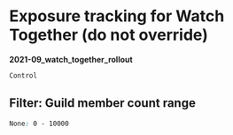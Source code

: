 # Exposure tracking for Watch Together (do not override)

**2021-09_watch_together_rollout**

```css
Control
```

## Filter: Guild member count range
```css
None: 0 - 10000
```

